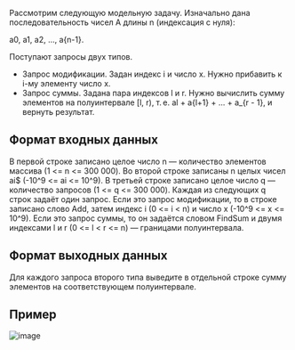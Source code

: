 Рассмотрим следующую модельную задачу. Изначально дана последовательность чисел A длины n (индексация с нуля):

a0, a1, a2, ..., a{n-1}.

Поступают запросы двух типов.
  * Запрос модификации. Задан индекс i и число x. Нужно прибавить к i-му элементу число x.
  * Запрос суммы. Задана пара индексов l и r. Нужно вычислить сумму элементов на полуинтервале [l, r), т. е. al + a{l+1} + ... + a_{r - 1}, и вернуть результат. 

## Формат входных данных  
В первой строке записано целое число n — количество элементов массива (1 <= n <= 300 000).
Во второй строке записаны n целых чисел ai$ (-10^9 <= ai <= 10^9).
В третьей строке записано целое число q — количество запросов (1 <= q <= 300 000).
Каждая из следующих q строк задаёт один запрос. Если это запрос модификации, то в строке записано слово Add, затем индекс i (0 <= i < n) и число x (-10^9 <= x <= 10^9). Если это запрос суммы, то он задаётся словом FindSum и двумя индексами l и r (0 <= l < r <= n) — границами полуинтервала.
## Формат выходных данных
Для каждого запроса второго типа выведите в отдельной строке сумму элементов на соответствующем полуинтервале.
## Пример
![image](https://user-images.githubusercontent.com/74289746/156242325-54a1c680-6417-47d9-9d3c-fd9a855940cf.png)
